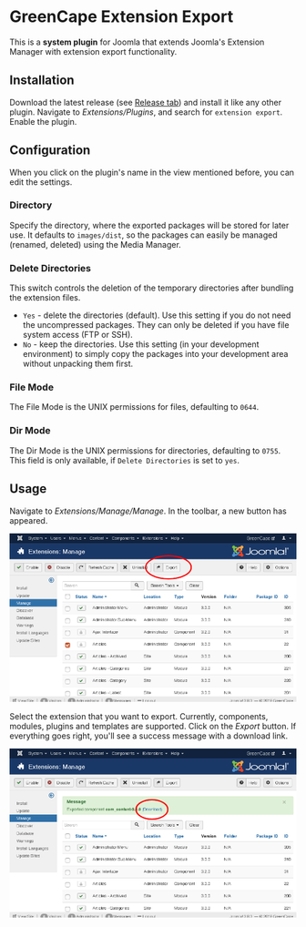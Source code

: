 # GreenCape Extension Export

This is a **system plugin** for Joomla that extends Joomla's Extension Manager with extension export functionality.

## Installation

Download the latest release (see [Release tab](https://github.com/GreenCape/extension-export/releases)) and install it like any other plugin.
Navigate to *Extensions/Plugins*, and search for `extension export`.
Enable the plugin.

## Configuration

When you click on the plugin's name in the view mentioned before, you can edit the settings.

### Directory

Specify the directory, where the exported packages will be stored for later use.
It defaults to `images/dist`, so the packages can easily be managed (renamed, deleted) using the Media Manager.

### Delete Directories

This switch controls the deletion of the temporary directories after bundling the extension files.
* `Yes` - delete the directories (default). Use this setting if you do not need the uncompressed packages. They can only be deleted if you have file system access (FTP or SSH).
* `No` - keep the directories. Use this setting (in your development environment) to simply copy the packages into your development area without unpacking them first.

### File Mode

The File Mode is the UNIX permissions for files, defaulting to `0644`.

### Dir Mode

The Dir Mode is the UNIX permissions for directories, defaulting to `0755`.
This field is only available, if `Delete Directories` is set to `yes`.

## Usage

Navigate to *Extensions/Manage/Manage*.
In the toolbar, a new button has appeared.

![The new "Export" button in the Manage Extensions view](docs/screenshot-button.png)

Select the extension that you want to export.
Currently, components, modules, plugins and templates are supported.
Click on the *Export* button.
If everything goes right, you'll see a success message with a download link.

![The success message and the download link](docs/screenshot-download.png)

